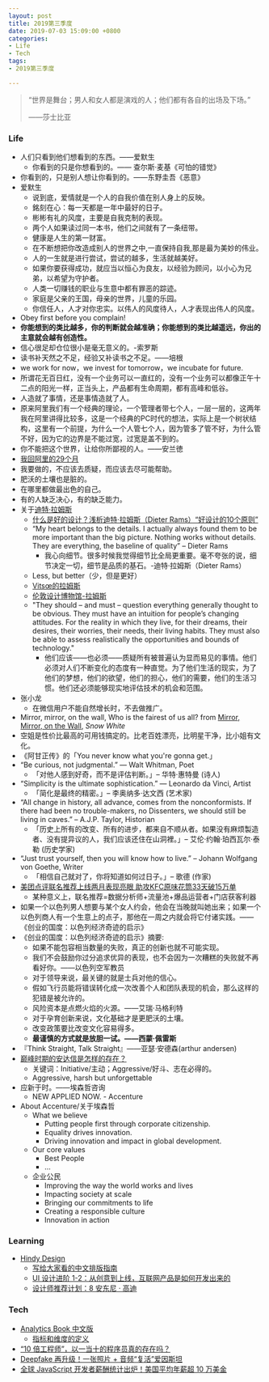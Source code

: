 ```yaml
---
layout: post
title: 2019第三季度
date: 2019-07-03 15:09:00 +0800
categories:
- Life
- Tech
tags:
- 2019第三季度

---
```


<blockquote class="blockquote-center">
<p>“世界是舞台；男人和女人都是演戏的人；他们都有各自的出场及下场。”</p>
<p>——莎士比亚</p>
</blockquote>



### Life

- 人们只看到他们想看到的东西。——爱默生
  - 你看到的只是你想看到的。—— 查尔斯·麦基《可怕的错觉》
- 你看到的，只是别人想让你看到的。——东野圭吾《恶意》
- 爱默生
  - 说到底，爱情就是一个人的自我价值在别人身上的反映。
  - 銘刻在心：每一天都是一年中最好的日子。
  - 彬彬有礼的风度，主要是自我克制的表现。
  - 两个人如果读过同一本书，他们之间就有了一条纽带。
  - 健康是人生的第一财富。
  - 在不断想把你改造成别人的世界之中,一直保持自我,那是最为美妙的伟业。
  - 人的一生就是进行尝试，尝试的越多，生活就越美好。
  - 如果你要获得成功，就应当以恒心为良友，以经验为顾问，以小心为兄弟，以希望为守护者。
  - 人类一切赚钱的职业与生意中都有罪恶的踪迹。
  - 家庭是父亲的王国，母亲的世界，儿童的乐园。
  - 你信任人，人才对你忠实。以伟人的风度待人，人才表现出伟人的风度。
- Obey first before you complain!
- **你能想到的类比越多，你的判断就会越准确；你能想到的类比越遥远，你出的主意就会越有创造性。**
- 信心很足却仓位很小是毫无意义的。-索罗斯
- 读书补天然之不足，经验又补读书之不足。——培根
- we work for now，we invest for tomorrow，we incubate for future.
- 所谓花无百日红，没有一个业务可以一直红的，没有一个业务可以都像正午十二点的阳光一样，正当头上，产品都有生命周期，都有高峰和低谷。
- 人造就了事情，还是事情造就了人。
- 原来阿里我们有一个经典的理论，一个管理者带七个人，一层一层的，这两年我在阿里讲得比较多，这是一个经典的PC时代的想法，实际上是一个树状结构，这里有一个前提，为什么一个人管七个人，因为管多了管不好，为什么管不好，因为它的边界是不能过宽，过宽是盖不到的。
- 你不能把这个世界，让给你所鄙视的人。——安兰徳
- [我回阿里的29个月](https://zhuanlan.zhihu.com/p/25146682)
- 我要做的，不应该去质疑，而应该去尽可能帮助。
- 肥沃的土壤也是脏的。
- 在哪里都做最出色的自己。
- 有的人缺乏决心，有的缺乏能力。
- 关于[迪特·拉姆斯](https://zh.wikipedia.org/zh/%E8%BF%AA%E7%89%B9%C2%B7%E6%8B%89%E5%A7%86%E6%96%AF)
	- [什么是好的设计？浅析迪特·拉姆斯（Dieter Rams）“好设计的10个原则”](https://zhuanlan.zhihu.com/p/33158758)
	- “My heart belongs to the details. I actually always found them to be more important than the big picture. Nothing works without details. They are everything, the baseline of quality” – Dieter Rams
		- 我心向细节。很多时候我觉得细节比全局更重要。毫不夸张的说，细节决定一切，细节是品质的基石。-迪特·拉姆斯（Dieter Rams）
	- Less, but better（少，但是更好）
	- [Vitsœ的拉姆斯](https://www.vitsoe.com/gb/about/dieter-rams)
	- [伦敦设计博物馆-拉姆斯](https://designmuseum.org/designers/dieter-rams)
	- "They should – and must – question everything generally thought to be obvious. They must have an intuition for people’s changing attitudes. For the reality in which they live, for their dreams, their desires, their worries, their needs, their living habits. They must also be able to assess realistically the opportunities and bounds of technology."
	  - 他们应该——也必须——质疑所有被普遍认为显而易见的事情。他们必须对人们不断变化的态度有一种直觉。为了他们生活的现实，为了他们的梦想，他们的欲望，他们的担心，他们的需要，他们的生活习惯。他们还必须能够现实地评估技术的机会和范围。
- 张小龙
	- 在微信用户不能自然增长时，不去做推广。
- Mirror, mirror, on the wall, Who is the fairest of us all? from [Mirror, Mirror, on the Wall](http://www.debunkingmandelaeffects.com/mirror-mirror-on-the-wall/), *Snow White*
- 空姐是性价比最高的可用钱搞定的。比老百姓漂亮，比明星干净，比小姐有文化。
- 《阿甘正传》的「You never know what you're gonna get.」
- “Be curious, not judgmental.” — Walt Whitman, Poet
	- 「对他人感到好奇，而不是评估判断。」– 华特‧惠特曼 (诗人)
- “Simplicity is the ultimate sophistication.” — Leonardo da Vinci, Artist
	- 「简化是最终的精密。」– 李奥纳多‧达文西 (艺术家)
- “All change in history, all advance, comes from the nonconformists. If there had been no trouble-makers, no Dissenters, we should still be living in caves.” – A.J.P. Taylor, Historian
	- 「历史上所有的改变、所有的进步，都来自不顺从者。如果没有麻烦製造者、没有提异议的人，我们应该还住在山洞裡。」– 艾伦·约翰·珀西瓦尔·泰勒 (历史学家)
- “Just trust yourself, then you will know how to live.” – Johann Wolfgang von Goethe, Writer
	- 「相信自己就对了，你将知道如何过日子。」– 歌德 (作家)
- [美团点评联名推荐上线两月表现亮眼 助攻KFC原味花筒33天破15万单](http://finance.eastmoney.com/a/201907041169479086.html)
	- 某种意义上，联名推荐=数据分析师+流量池+爆品运营者+门店获客利器
- 如果一个以色列男人想要与某个女人约会，他会在当晚就叫她出来；如果一个以色列商人有一个生意上的点子，那他在一周之内就会将它付诸实践。——《创业的国度：以色列经济奇迹的启示》
- 《创业的国度：以色列经济奇迹的启示》摘要:
	- 如果不能包容相当数量的失败，真正的创新也就不可能实现。
	- 我们不会鼓励你过分追求优异的表现，也不会因为一次糟糕的失败就不再看好你。——以色列空军教员
	- 对于领导来说，最关键的就是士兵对他的信心。
	- 假如飞行员能将错误转化成一次改善个人和团队表现的机会，那么这样的犯错是被允许的。
	- 风险资本是点燃火焰的火源。——艾瑞·马格利特
	- 对于孕育创新来说，文化基础才是更肥沃的土壤。
	- 改变政策要比改变文化容易得多。
	- **最谨慎的方式就是放胆一试。——西蒙·佩雷斯**
- 『Think Straight, Talk Straight』——亚瑟·安德森(arthur andersen)	
- [巅峰时期的安达信是怎样的存在？](https://www.zhihu.com/question/37344892)
	- 关键词：Initiative/主动；Aggressive/好斗、志在必得的。
	- Aggressive, harsh but unforgettable
- 应新于时。——埃森哲咨询
	- NEW APPLIED NOW. - Accenture
- About Accenture/关于埃森哲
	- What we believe
		- Putting people first through corporate citizenship.
		- Equality drives innovation.
		- Driving innovation and impact in global development.
	- Our core values
		- Best People
		- ...
	- 企业公民
		- Improving the way the world works and lives
		- Impacting society at scale
		- Bringing our commitments to life
		- Creating a responsible culture
		- Innovation in action


### Learning

- [Hindy Design](https://zhuanlan.zhihu.com/uicircle)
	- [写给大家看的中文排版指南](https://zhuanlan.zhihu.com/p/20506092)
	- [UI 设计进阶 1-2：从创意到上线，互联网产品是如何开发出来的](https://zhuanlan.zhihu.com/p/34249920)
	- [设计师推荐计划：8 安东尼 · 高迪](https://zhuanlan.zhihu.com/p/32829349)




### Tech

- [Analytics Book 中文版](http://cn.analyticsbook.org/)
	- [指标和维度的定义](http://cn.analyticsbook.org/definitions-of-metrics-and-dimensions/)
- [“10 倍工程师”，以一当十的程序员真的存在吗？](https://www.infoq.cn/article/Qg64MyvgDW-k4pElXuBy)
- [Deepfake 再升级！一张照片 + 音频“复活”爱因斯坦](https://www.infoq.cn/article/CM72xuNm35pNdrw7p_yT)
- [全球 JavaScript 开发者薪酬统计出炉！美国平均年薪超 10 万美金](https://www.infoq.cn/article/zNQ8Wx3p2-M9EKt68FuB)

